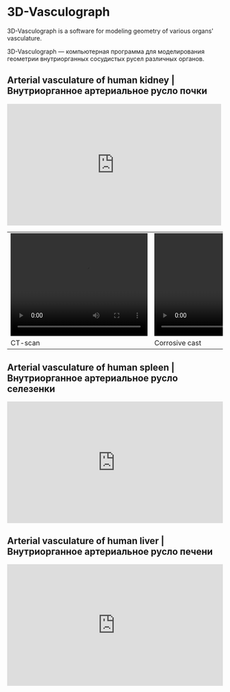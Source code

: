 # 3D-Vasculograph 

3D-Vasculograph is a software for modeling geometry of various organs' vasculature.

3D-Vasculograph — компьютерная программа для моделирования геометрии внутриорганных сосудистых русел различных органов.

## Arterial vasculature of human kidney | Внутриорганное артериальное русло почки 

<div class='modelo-wrapper'> <div style="width: 500; padding-bottom: 56.25%; position:
        relative"> <div style="position: absolute; top: 0; bottom: 0; left: 0; right: 0;"> <iframe src="
        https://app.modelo.io/embedded/1471750673919434752?viewport=false&autoplay=false&autorotate=false&hideTools=false&showBIM=false&showBBoxSize=false&showKooRender=false&showSettings=false" style="width:100%;height:100%;" frameborder="0" mozallowfullscreen webkitallowfullscreen
        allowfullscreen ></iframe> </div> </div> </div>

<table>
<tr>
    <td>
        <video width="320" height="240" controls>
        <source src="CT.mp4" type="video/mp4"> 
        </video>
    </td>
    <td>
        <video width="320" height="240" controls>
        <source src="cast.mp4" type="video/mp4"> 
        </video>
    </td>
</tr>
<tr>
    <td>
    CT-scan
    </td>
    <td>
    Corrosive cast
    </td>
</tr>
</table>

## Arterial vasculature of human spleen | Внутриорганное артериальное русло селезенки 

<div class='modelo-wrapper'> <div style="width: 100%; padding-bottom: 56.25%; position:
    relative"> <div style="position: absolute; top: 0; bottom: 0; left: 0; right: 0;"> <iframe src="
    https://app.modelo.io/embedded/1471887274532290560?viewport=false&autoplay=false&autorotate=false&hideTools=false&showBIM=false&showBBoxSize=false&showKooRender=false&showSettings=false" style="width:100%;height:100%;" frameborder="0" mozallowfullscreen webkitallowfullscreen
    allowfullscreen ></iframe> </div> </div> </div>

## Arterial vasculature of human liver | Внутриорганное артериальное русло печени 

<div class='modelo-wrapper'> <div style="width: 100%; padding-bottom: 56.25%; position:
    relative"> <div style="position: absolute; top: 0; bottom: 0; left: 0; right: 0;"> <iframe src="
    https://app.modelo.io/embedded/1471926551760728064?viewport=false&autoplay=false&autorotate=false&hideTools=false&showBIM=false&showBBoxSize=false&showKooRender=false&showSettings=false" style="width:100%;height:100%;" frameborder="0" mozallowfullscreen webkitallowfullscreen
    allowfullscreen ></iframe> </div> </div> </div>
